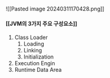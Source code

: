 ![[Pasted image 20240311170428.png]]

#### [[JVM의 3가지 주요 구성요소]]
1.  Class Loader
     1. Loading
     2. Linking
     3. Initialization
2.  Execution Engin
3.  Runtime Data Area